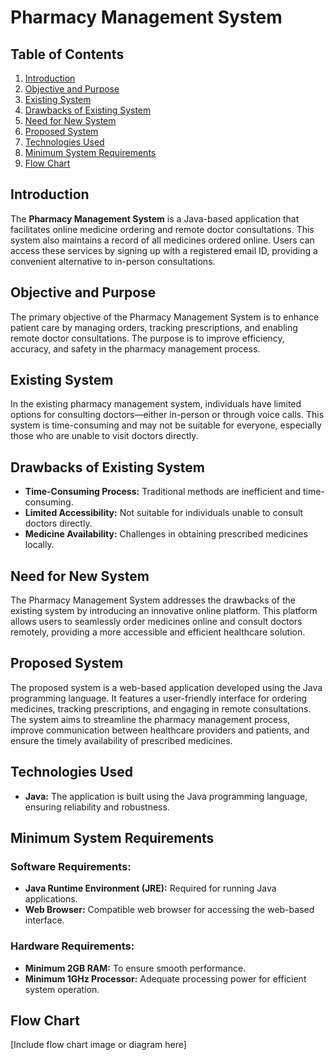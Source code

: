 # Pharmacy Management System


## Table of Contents
1. [Introduction](#introduction)
2. [Objective and Purpose](#objective-and-purpose)
3. [Existing System](#existing-system)
4. [Drawbacks of Existing System](#drawbacks-of-existing-system)
5. [Need for New System](#need-for-new-system)
6. [Proposed System](#proposed-system)
7. [Technologies Used](#technologies-used)
8. [Minimum System Requirements](#minimum-system-requirements)
9. [Flow Chart](#flow-chart)

## Introduction
The **Pharmacy Management System** is a Java-based application that facilitates online medicine ordering and remote doctor consultations. This system also maintains a record of all medicines ordered online. Users can access these services by signing up with a registered email ID, providing a convenient alternative to in-person consultations.

## Objective and Purpose
The primary objective of the Pharmacy Management System is to enhance patient care by managing orders, tracking prescriptions, and enabling remote doctor consultations. The purpose is to improve efficiency, accuracy, and safety in the pharmacy management process.

## Existing System
In the existing pharmacy management system, individuals have limited options for consulting doctors—either in-person or through voice calls. This system is time-consuming and may not be suitable for everyone, especially those who are unable to visit doctors directly.

## Drawbacks of Existing System
- **Time-Consuming Process:** Traditional methods are inefficient and time-consuming.
- **Limited Accessibility:** Not suitable for individuals unable to consult doctors directly.
- **Medicine Availability:** Challenges in obtaining prescribed medicines locally.

## Need for New System
The Pharmacy Management System addresses the drawbacks of the existing system by introducing an innovative online platform. This platform allows users to seamlessly order medicines online and consult doctors remotely, providing a more accessible and efficient healthcare solution.

## Proposed System
The proposed system is a web-based application developed using the Java programming language. It features a user-friendly interface for ordering medicines, tracking prescriptions, and engaging in remote consultations. The system aims to streamline the pharmacy management process, improve communication between healthcare providers and patients, and ensure the timely availability of prescribed medicines.

## Technologies Used
- **Java:** The application is built using the Java programming language, ensuring reliability and robustness.

## Minimum System Requirements
### Software Requirements:
- **Java Runtime Environment (JRE):** Required for running Java applications.
- **Web Browser:** Compatible web browser for accessing the web-based interface.

### Hardware Requirements:
- **Minimum 2GB RAM:** To ensure smooth performance.
- **Minimum 1GHz Processor:** Adequate processing power for efficient system operation.

## Flow Chart
[Include flow chart image or diagram here]
